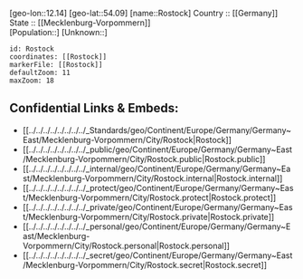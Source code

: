 ﻿---
location: [54.09,12.14] 
mapzoom: [7,12] 
mapmarker: city 
type: City
tags:
- geo/City


SpocWebEntityId: 33779
isDeleted: false
confidential: public

---
[geo-lon::12.14] 
[geo-lat::54.09] 
[name::Rostock] 
Country :: [[Germany]]  
State :: [[Mecklenburg-Vorpommern]]  
[Population::] 
[Unknown::] 


```leaflet
id: Rostock
coordinates: [[Rostock]] 
markerFile: [[Rostock]] 
defaultZoom: 11 
maxZoom: 18
```


## Confidential Links & Embeds: 
- [[../../../../../../../../_Standards/geo/Continent/Europe/Germany/Germany~East/Mecklenburg-Vorpommern/City/Rostock|Rostock]] 
- [[../../../../../../../../_public/geo/Continent/Europe/Germany/Germany~East/Mecklenburg-Vorpommern/City/Rostock.public|Rostock.public]] 
- [[../../../../../../../../_internal/geo/Continent/Europe/Germany/Germany~East/Mecklenburg-Vorpommern/City/Rostock.internal|Rostock.internal]] 
- [[../../../../../../../../_protect/geo/Continent/Europe/Germany/Germany~East/Mecklenburg-Vorpommern/City/Rostock.protect|Rostock.protect]] 
- [[../../../../../../../../_private/geo/Continent/Europe/Germany/Germany~East/Mecklenburg-Vorpommern/City/Rostock.private|Rostock.private]] 
- [[../../../../../../../../_personal/geo/Continent/Europe/Germany/Germany~East/Mecklenburg-Vorpommern/City/Rostock.personal|Rostock.personal]] 
- [[../../../../../../../../_secret/geo/Continent/Europe/Germany/Germany~East/Mecklenburg-Vorpommern/City/Rostock.secret|Rostock.secret]] 
